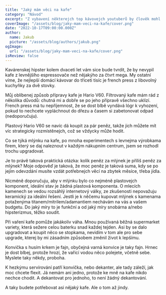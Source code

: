 ```yaml
---
title: "Jaký mám věci na kafe"
category: "Návod"
excerpt: "Z vybavení některejch top kávovejch youtuberů by člověk mohl snadno propadnout dojmu, že je normální mít vybavení na přípravu kafe v hodnotě vozovýho parku a všech spotřebičů dvou běžnejch českejch domácností. Neni. Co se týká domácí přípravy kafe, jednoduchý způsoby jsou name of the game."
coverImage: "/assets/blog/jaky-mam-veci-na-kafe/cover.png"
date: "2022-10-17T09:00:00.000Z"
author:
  name: Jakub
  picture: "/assets/blog/authors/jakub.png"
ogImage:
  url: "/assets/blog/jaky-mam-veci-na-kafe/cover.png"
isReview: false
---
```


Kavárenskej hipster kolem dvaceti let vám sice bude tvrdit, že by nevypil kafe z levnějšího espressovače než nějakýho za čtvrt mega. My ostatní víme, že nejlepší domácí kávovar do třiceti tisíc je french press z libovolný kuchyňky za dvě stovky.

Můj oblíbenej způsob přípravy kafe je Hario V60. Filtrovaný kafe mám rád z několika důvodů: chutná mi a dobře se po jeho přípravě všechno uklízí. French press má tu nepříjemnost, že se dost blbě vyndává lógr k vyhození, pokud to nechcete vypláchnout do dřezu a časem si zabetonovat odpad (nedoporučuju).

Plastový Hario V60 se navíc dá koupit za pár peněz, takže jich můžete mít víc strategicky rozmístěnejch, což se vždycky může hodit.

Co se týká mlýnku na kafe, po mnoha experimentech s levnejma výrobkama firem, který se daj naleznout v každým nákupním centrum, jsem se rozhodl trochu upgradovat.

Je to právě taková praktická otázka: kolik peněz za mlýnek je příliš peněz za mlýnek? Moje odpověď je taková, že moc peněz je taková suma, kdy se po jejím odevzdání musíte vzdát potřebnejch věcí na zbytek měsíce, třeba jídla.

Nicméně doporučuju, aby v mlýnku bylo co nejméně plastovejch komponent, ideální stav je žádná plastová komponenta. O mlecích kamenech se vedou rozsáhlý internetový války, ze zkušenosti nepovažuju keramický za ideální řešení. Jestli je k něčemu kupovat mlýnek s kamenama potaženýma titanem/mitrilem/adamantiem nechávám na vás a vašem budgetu. Do jaký míry to je funkční a od jaký míry snobárna a/nebo hipsterizmus, těžko soudit.

Při vaření kafe pomůže jakákoliv váha. Mnou používaná běžná supermarket variety, která sežere celou baterku snad každej tejden. Asi by se dalo upgradovat a koupit něco se stopkama, nevidím v tom ale pro sebe upgrade, kterej by mi zásadním způsobem změnil život k lepšímu.

Konvička s husím krkem je fajn, obyčejná varná konvice je taky fajn. Hrnec je dost blbej, protože hrozí, že vařicí vodou něco polejete, včetně sebe. Myslete taky někdy, proboha.

K hezkýmu servírování patří konvička, nebo dekanter, ale tady záleží, jak moc chcete flexit. Já nemám ani jedno, protože ke mně na kafe nikdo nechce chodit. A dekantovat pro jednoho, to není žádný dekantování.

A taky budete potřebovat asi nějaký kafe. Ale o tom až jindy.
